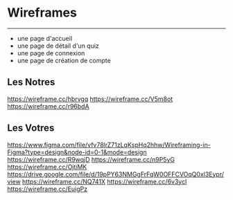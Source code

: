  # Wireframes

 ---

- une page d'accueil
- une page de détail d'un quiz
- une page de connexion
- une page de création de compte


## Les Notres

<https://wireframe.cc/hbrvgq>
<https://wireframe.cc/V5m8ot>
<https://wireframe.cc/r96bdA>

## Les Votres

<https://www.figma.com/file/vfv78lrZ71zLqKspHq2hhw/Wireframing-in-Figma?type=design&node-id=0-1&mode=design>
<https://wireframe.cc/R9wqjD>
<https://wireframe.cc/n9P5yG>
<https://wireframe.cc/OjtiMK>
<https://drive.google.com/file/d/19pPY63NMGgFrFqW0OFFCVOqQ0xl3Eypr/view>
<https://wireframe.cc/NQ741X>
<https://wireframe.cc/6v3ycl>
<https://wireframe.cc/EuigPz>
